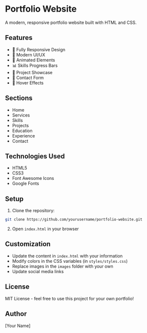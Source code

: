 # Portfolio Website

A modern, responsive portfolio website built with HTML and CSS.

## Features

- 📱 Fully Responsive Design
- 🎨 Modern UI/UX
- 🌟 Animated Elements
- 📊 Skills Progress Bars
- 🎯 Project Showcase
- 📝 Contact Form
- 🎉 Hover Effects

## Sections

- Home
- Services
- Skills
- Projects
- Education
- Experience
- Contact

## Technologies Used

- HTML5
- CSS3
- Font Awesome Icons
- Google Fonts

## Setup

1. Clone the repository:
```bash
git clone https://github.com/yourusername/portfolio-website.git
```

2. Open `index.html` in your browser

## Customization

- Update the content in `index.html` with your information
- Modify colors in the CSS variables (in `styles/styles.css`)
- Replace images in the `images` folder with your own
- Update social media links

## License

MIT License - feel free to use this project for your own portfolio!

## Author

[Your Name]
